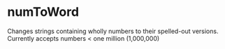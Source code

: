 numToWord
========

Changes strings containing wholly numbers to their spelled-out versions. Currently accepts numbers &lt; one million (1,000,000)

